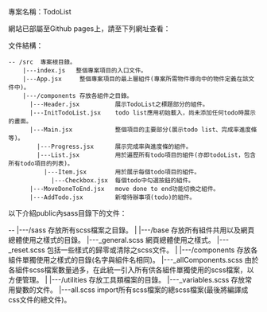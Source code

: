專案名稱：TodoList

網站已部屬至Github pages上，請至下列網址查看：

    

文件結構：

    -- /src  專案根目錄。
        |---index.js   整個專案項目的入口文件。
        |---App.jsx     整個專案項目的最上層組件(專案所需物件導向中的物件定義在該文件中)。
        |---/components 存放各組件之目錄。
          |---Header.jsx          展示TodoList之標題部分的組件。
          |---InitTodoList.jsx    todo list應用初始載入，尚未添加任何todo時展示的畫面。
          |---Main.jsx            整個項目的主要部分(展示todo list、完成率進度條等)。
            |---Progress.jsx      展示完成率與進度條的組件。
            |---List.jsx          用於遍歷所有todo項目的組件(亦即todoList，包含所有todo項目的列表)。
              |---Item.jsx        用於展示每個todo項目的組件。
                |---Checkbox.jsx  每個todo中勾選按鈕的組件。
          |---MoveDoneToEnd.jsx   move done to end功能切換之組件。
          |---AddTodo.jsx         新增待辦事項(todo)的組件。


以下介紹public內sass目錄下的文件：

  -- |---/sass   存放所有scss檔案之目錄。
        |
        |---/base   存放所有組件共用以及網頁總體使用之樣式的目錄。
          |---_general.scss   網頁總體使用之樣式。
          |---_reset.scss     包括一些樣式的歸零或清除之scss文件。
        |
        |---/components 存放各組件單獨使用之樣式的目錄(名字與組件名相同)。
          |---_allComponents.scss  由於各組件scss檔案數量過多，在此統一引入所有供各組件單獨使用的scss檔案，以方便管理。
        |
        |---/utilities    存放工具類檔案的目錄。
          |---_variables.scss   存放常用變數的文件。
        |---all.scss    import所有scss檔案的總scss檔案(最後將編譯成css文件的總文件)。
